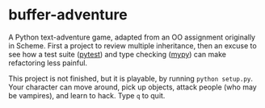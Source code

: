 # buffer-adventure
A Python text-adventure game, adapted from an OO assignment originally in Scheme. First a project to review multiple inheritance, then an excuse to see how a test suite ([pytest](https://docs.pytest.org/en/latest/index.html)) and type checking ([mypy](https://mypy.readthedocs.io/en/latest/index.html#)) can make refactoring less painful.

This project is not finished, but it is playable, by running `python setup.py`. Your character can move around, pick up objects, attack people (who may be vampires), and learn to hack. Type `q` to quit.
